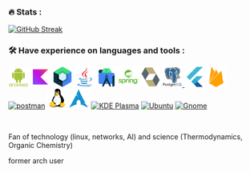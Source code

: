 

### :fire: Stats :
[![GitHub Streak](https://streak-stats.demolab.com/?user=safarov399)](https://git.io/streak-stats)

### :hammer_and_wrench: Have experience on languages and tools :
<div>
  <a href="https://www.android.com/" target="_blank" rel="noreferrer"> <img src="https://github.com/devicons/devicon/blob/master/icons/android/android-plain-wordmark.svg" title="Android" **alt="Android" width="40" height="40"/></a>
  <a href="https://kotlinlang.org/" target="_blank" rel="noreferrer"> <img src="https://github.com/devicons/devicon/blob/master/icons/kotlin/kotlin-original.svg" title="Kotlin" **alt="Kotlin" width="40" height="40"/></a>
  <a href="https://developer.android.com/develop/ui/compose" target="_blank" rel="noreferrer"> <img src="https://github.com/devicons/devicon/blob/master/icons/jetpackcompose/jetpackcompose-original.svg" title="Jetpack Compose" **alt="Jetpack Compose" width="40" height="40"/></a>
  <a href="https://www.java.com/" target="_blank" rel="noreferrer"> <img src="https://github.com/devicons/devicon/blob/master/icons/java/java-original.svg" title="Java" alt="Java" width="40" height="40"/></a>
  <a href="https://developer.android.com/studio" target="_blank" rel="noreferrer"> <img src="https://github.com/devicons/devicon/blob/master/icons/androidstudio/androidstudio-original.svg" title="Android Studio" alt="Android Studio" width="40" height="40"/></a>
  <a href="https://spring.io/projects/spring-framework" target="_blank" rel="noreferrer"> <img src="https://github.com/devicons/devicon/blob/master/icons/spring/spring-original-wordmark.svg" title="Spring" alt="Spring" width="40" height="40"/></a>
  <a href="https://hibernate.org/" target="_blank" rel="noreferrer"> <img src="https://github.com/devicons/devicon/blob/master/icons/hibernate/hibernate-original.svg" title="Hibernate" alt="Hibernate" width="40" height="40"/></a>
  <a href="https://www.postgresql.org" target="_blank" rel="noreferrer"> <img src="https://raw.githubusercontent.com/devicons/devicon/master/icons/postgresql/postgresql-original-wordmark.svg" title="PostgreSQL" alt="postgresql" width="40" height="40"/> </a>
  <a href="https://flutter.dev/" target="_blank" rel="noreferrer"> <img src="https://github.com/devicons/devicon/blob/master/icons/flutter/flutter-original.svg" title="Flutter" alt="Flutter" width="40" height="40"/></a>  
  <a href="https://firebase.google.com/" target="_blank" rel="noreferrer"><img src="https://github.com/devicons/devicon/blob/master/icons/firebase/firebase-plain.svg" title="Firebase" alt="Firebase" width="40" height="40"/></a>
  <a href="https://www.postman.com/" target="_blank" rel="noreferrer"> <img src="https://www.vectorlogo.zone/logos/getpostman/getpostman-icon.svg" title="Postman" alt="postman" width="40" height="40"/></a>
  <a href="https://github.com/torvalds/linux" target="_blank" rel="noreferrer"> <img src="https://raw.githubusercontent.com/devicons/devicon/master/icons/linux/linux-original.svg" title="Linux" alt="linux" width="40" height="40"/></a>
  <a href="https://archlinux.org/" target="_blank" rel="noreferrer"> <img src="https://github.com/devicons/devicon/blob/master/icons/archlinux/archlinux-original.svg" title="Arch Linux" alt="Arch" width="40" height="40"/></a>
  <a href="https://kde.org/" target="_blank" rel="noreferrer"> <img src="https://kde.org/stuff/clipart/logo/kde-logo-white-blue-rounded-3000x3000.png" title="KDE Plasma" alt="KDE Plasma" width="40" height="40"/></a>
  <a href="https://ubuntu.com/" target="_blank" rel="noreferrer"> <img src="https://i.imgur.com/Pnso0sI.png" title="Ubuntu" alt="Ubuntu" width="40" height="40"/></a>
  <a href="https://https://www.gnome.org//" target="_blank" rel="noreferrer"> <img src="https://i.imgur.com/J58HjZi.png" title="Gnome" alt="Gnome" width="40" height="40"/></a>
</div>

&nbsp;&nbsp;&nbsp;&nbsp;

  Fan of technology (linux, networks, AI) and science (Thermodynamics, Organic Chemistry)
  
  former arch user

